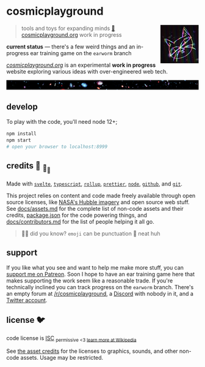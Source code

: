 # cosmicplayground

[<img src="static/assets/characters/cosmic-kitty.jpg" align="right" width="100">](https://cosmicplayground.org)

> tools and toys for expanding minds
> [:milky_way: cosmicplayground.org](https://cosmicplayground.org)
> work in progress

**current status** — there's a few weird things
and an in-progress ear training game on the `earworm` branch

_[cosmicplayground.org](https://cosmicplayground.org)_
is an experimental **work in progress** website exploring
various ideas with over-engineered web tech.

![galaxies](static/assets/space/galaxies-banner.jpg)

## develop

To play with the code, you'll need node 12+;

```bash
npm install
npm start
# open your browser to localhost:8999
```

## credits :turtle: <sub>:turtle:</sub><sub><sub>:turtle:</sub></sub>

Made with [`svelte`](https://github.com/sveltejs/svelte),
[`typescript`](https://github.com/microsoft/TypeScript),
[`rollup`](https://github.com/rollup/rollup),
[`prettier`](https://github.com/prettier/prettier),
[`node`](https://nodejs.org),
[`github`](https://github.com), and [`git`](https://git-scm.com/).

This project relies on content and code made freely available
through open source licenses, like
[NASA's Hubble imagery](https://www.spacetelescope.org)
and open source web stuff.
See [docs/assets.md](docs/assets.md) for
the complete list of non-code assets and their credits,
[package.json](package.json) for the code powering things,
and [docs/contributors.md](docs/contributors.md)
for the list of people helping it all go.

> :rainbow::sparkles: did you know? `emoji` can be punctuation :snail: neat huh

## support

If you like what you see and want to help me make more stuff,
you can [support me on Patreon](https://patreon.com/ryanatkn).
Soon I hope to have an ear training game here that makes
supporting the work seem like a reasonable trade.
If you're technically inclined you can track progress on the `earworm` branch.
There's an empty forum at
[/r/cosmicplayground](https://reddit.com/r/cosmicplayground),
a [Discord](https://discord.gg/57XP5Pv) with nobody in it,
and a [Twitter account](https://twitter.com/cpg_org).

## license :bird:

code license is [ISC](license)
<sub>permissive <3 [learn more at Wikipedia](https://en.wikipedia.org/wiki/ISC_license)</sub>

See [the asset credits](docs/assets.md) for the licenses
to graphics, sounds, and other non-code assets.
Usage may be restricted.
